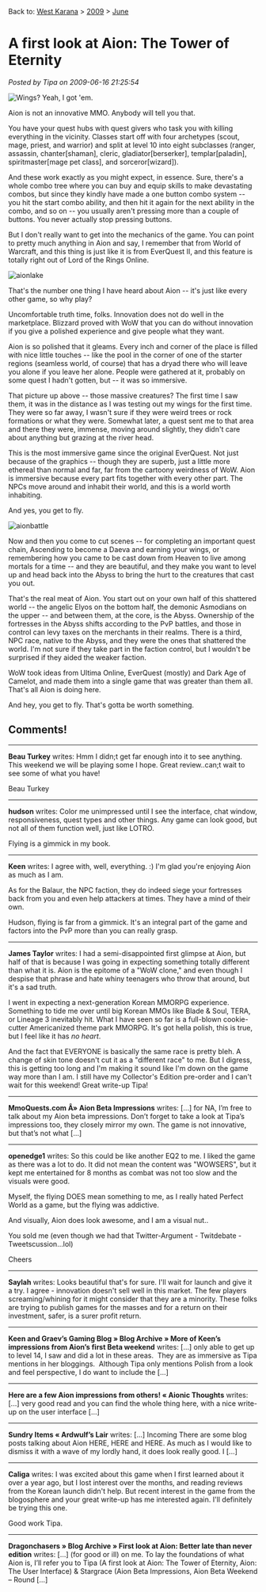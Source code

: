 Back to: [West Karana](/posts/westkarana.md) > [2009](/posts/2009/westkarana.md) > [June](./westkarana.md)
# A first look at Aion: The Tower of Eternity

*Posted by Tipa on 2009-06-16 21:25:54*

![Wings? Yeah, I got 'em.](../../../uploads/2009/06/aionwings.jpg "Wings? Yeah, I got 'em.")

Aion is not an innovative MMO. Anybody will tell you that.

You have your quest hubs with quest givers who task you with killing everything in the vicinity. Classes start off with four archetypes (scout, mage, priest, and warrior) and split at level 10 into eight subclasses (ranger, assassin, chanter[shaman], cleric, gladiator[berserker], templar[paladin], spiritmaster[mage pet class], and sorceror[wizard]).

And these work exactly as you might expect, in essence. Sure, there's a whole combo tree where you can buy and equip skills to make devastating combos, but since they kindly have made a one button combo system -- you hit the start combo ability, and then hit it again for the next ability in the combo, and so on -- you usually aren't pressing more than a couple of buttons. You never actually stop pressing buttons.

But I don't really want to get into the mechanics of the game. You can point to pretty much anything in Aion and say, I remember that from World of Warcraft, and this thing is just like it is from EverQuest II, and this feature is totally right out of Lord of the Rings Online.

![aionlake](../../../uploads/2009/06/aionlake.jpg "aionlake")

That's the number one thing I have heard about Aion -- it's just like every other game, so why play?

Uncomfortable truth time, folks. Innovation does not do well in the marketplace. Blizzard proved with WoW that you can do without innovation if you give a polished experience and give people what they want.

Aion is so polished that it gleams. Every inch and corner of the place is filled with nice little touches -- like the pool in the corner of one of the starter regions (seamless world, of course) that has a dryad there who will leave you alone if you leave her alone. People were gathered at it, probably on some quest I hadn't gotten, but -- it was so immersive.

That picture up above -- those massive creatures? The first time I saw them, it was in the distance as I was testing out my wings for the first time. They were so far away, I wasn't sure if they were weird trees or rock formations or what they were. Somewhat later, a quest sent me to that area and there they were, immense, moving around slightly, they didn't care about anything but grazing at the river head.

This is the most immersive game since the original EverQuest. Not just because of the graphics -- though they are superb, just a little more ethereal than normal and far, far from the cartoony weirdness of WoW. Aion is immersive because every part fits together with every other part. The NPCs move around and inhabit their world, and this is a world worth inhabiting.

And yes, you get to fly.

![aionbattle](../../../uploads/2009/06/aionbattle.jpg "aionbattle")

Now and then you come to cut scenes -- for completing an important quest chain, Ascending to become a Daeva and earning your wings, or remembering how you came to be cast down from Heaven to live among mortals for a time -- and they are beautiful, and they make you want to level up and head back into the Abyss to bring the hurt to the creatures that cast you out.

That's the real meat of Aion. You start out on your own half of this shattered world -- the angelic Elyos on the bottom half, the demonic Asmodians on the upper -- and between them, at the core, is the Abyss. Ownership of the fortresses in the Abyss shifts according to the PvP battles, and those in control can levy taxes on the merchants in their realms. There is a third, NPC race, native to the Abyss, and they were the ones that shattered the world. I'm not sure if they take part in the faction control, but I wouldn't be surprised if they aided the weaker faction.

WoW took ideas from Ultima Online, EverQuest (mostly) and Dark Age of Camelot, and made them into a single game that was greater than them all. That's all Aion is doing here.

And hey, you get to fly. That's gotta be worth something.

## Comments!

---

**Beau Turkey** writes: Hmm I didn;t get far enough into it to see anything. This weekend we will be playing some I hope. Great review..can;t wait to see some of what you have! 

 Beau Turkey

---

**hudson** writes: Color me unimpressed until I see the interface, chat window, responsiveness, quest types and other things. Any game can look good, but not all of them function well, just like LOTRO. 

Flying is a gimmick in my book.

---

**Keen** writes: I agree with, well, everything. :) I'm glad you're enjoying Aion as much as I am.

As for the Balaur, the NPC faction, they do indeed siege your fortresses back from you and even help attackers at times. They have a mind of their own.

Hudson, flying is far from a gimmick. It's an integral part of the game and factors into the PvP more than you can really grasp.

---

**James Taylor** writes: I had a semi-disappointed first glimpse at Aion, but half of that is because I was going in expecting something totally different than what it is. Aion is the epitome of a "WoW clone," and even though I despise that phrase and hate whiny teenagers who throw that around, but it's a sad truth. 

I went in expecting a next-generation Korean MMORPG experience. Something to tide me over until big Korean MMOs like Blade & Soul, TERA, or Lineage 3 inevitably hit. What I have seen so far is a full-blown cookie-cutter Americanized theme park MMORPG. It's got hella polish, this is true, but I feel like it has *no heart*.

And the fact that EVERYONE is basically the same race is pretty bleh. A change of skin tone doesn't cut it as a "different race" to me. But I digress, this is getting too long and I'm making it sound like I'm down on the game way more than I am. I still have my Collector's Edition pre-order and I can't wait for this weekend! Great write-up Tipa!

---

**MmoQuests.com Â» Aion Beta Impressions** writes: [...] for NA, I’m free to talk about my Aion beta impressions. Don’t forget to take a look at Tipa’s impressions too, they closely mirror my own. The game is not innovative, but that’s not what [...]

---

**openedge1** writes: So this could be like another EQ2 to me. I liked the game as there was a lot to do. It did not mean the content was "WOWSERS", but it kept me entertained for 8 months as combat was not too slow and the visuals were good.

Myself, the flying DOES mean something to me, as I really hated Perfect World as a game, but the flying was addictive.

And visually, Aion does look awesome, and I am a visual nut..

You sold me (even though we had that Twitter-Argument - Twitdebate - Tweetscussion...lol)

Cheers

---

**Saylah** writes: Looks beautiful that's for sure. I'll wait for launch and give it a try. I agree - innovation doesn't sell well in this market. The few players screaming/whining for it might consider that they are a minority. These folks are trying to publish games for the masses and for a return on their investment, safer, is a surer profit return.

---

**Keen and Graev&#8217;s Gaming Blog &raquo; Blog Archive &raquo; More of Keen&#8217;s impressions from Aion&#8217;s first Beta weekend** writes: [...] only able to get up  to level 14, I saw and did a lot in these areas.  They are as immersive as Tipa mentions in her bloggings.  Although Tipa only mentions Polish from a look and feel perspective, I do want to include the [...]

---

**Here are a few Aion impressions from others! &laquo; Aionic Thoughts** writes: [...] very good read and you can find the whole thing here, with a nice write-up on the user interface [...]

---

**Sundry Items &laquo; Ardwulf&#8217;s Lair** writes: [...] Incoming There are some blog posts talking about Aion HERE, HERE and HERE. As much as I would like to dismiss it with a wave of my lordly hand, it does look really good. I [...]

---

**Caliga** writes: I was excited about this game when I first learned about it over a year ago, but I lost interest over the months, and reading reviews from the Korean launch didn't help. But recent interest in the game from the blogosphere and your great write-up has me interested again. I'll definitely be trying this one.

Good work Tipa.

---

**Dragonchasers &raquo; Blog Archive &raquo; First look at Aion: Better late than never edition** writes: [...] (for good or ill) on me. To lay the foundations of what Aion is, I’ll refer you to Tipa (A first look at Aion: The Tower of Eternity, Aion: The User Interface) & Stargrace (Aion Beta Impressions, Aion Beta Weekend – Round [...]

